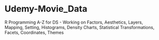 # Udemy-Movie_Data
R Programming A-Z for DS - Working on Factors, Aesthetics, Layers, Mapping, Setting, Histograms, Density Charts, Statistical Transformations, Facets, Coordinates, Themes
